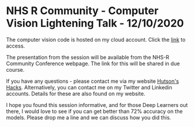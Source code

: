 # NHS R Community - Computer Vision Lightening Talk - 12/10/2020

The computer vision code is hosted on my cloud account. Click the <a href="https://1drv.ms/u/s!Aq5aEUcRx5IqgoASR6poEt9lj5EsrA?e=woq0g5">link</a> to access.

The presentation from the session will be available from the NHS-R Community Conference webpage. The link for this will be shared in due course.

If you have any questions - please contact me via my website <a href="https://hutsons-hacks.info/">Hutson's Hacks</a>. Alternatively, you can contact me on my Twitter and Linkedin accounts. Details for these are also found on my website.

I hope you found this session informative, and for those Deep Learners out there, I would love to see if you can get better than 72% accuracy on the models. Please drop me a line and we can discuss how you did this. 

